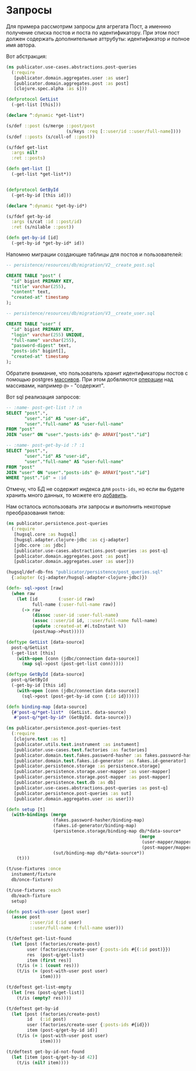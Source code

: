# Запросы

Для примера рассмотрим запросы для агрегата Пост, а именнно
получение списка постов и поста по идентификатору.
При этом пост должен содержать дополнительные аттрубуты:
идентификатор и полное имя автора.

Вот абстракция:

```clojure
(ns publicator.use-cases.abstractions.post-queries
  (:require
   [publicator.domain.aggregates.user :as user]
   [publicator.domain.aggregates.post :as post]
   [clojure.spec.alpha :as s]))

(defprotocol GetList
  (-get-list [this]))

(declare ^:dynamic *get-list*)

(s/def ::post (s/merge ::post/post
                       (s/keys :req [::user/id ::user/full-name])))
(s/def ::posts (s/coll-of ::post))

(s/fdef get-list
  :args nil?
  :ret ::posts)

(defn get-list []
  (-get-list *get-list*))


(defprotocol GetById
  (-get-by-id [this id]))

(declare ^:dynamic *get-by-id*)

(s/fdef get-by-id
  :args (s/cat :id ::post/id)
  :ret (s/nilable ::post))

(defn get-by-id [id]
  (-get-by-id *get-by-id* id))
```

Напомню миграции создающие таблицы для постов и пользователей:

```sql
-- persistence/resources/db/migration/V2__create_post.sql

CREATE TABLE "post" (
  "id" bigint PRIMARY KEY,
  "title" varchar(255),
  "content" text,
  "created-at" timestamp
);
```

```sql
-- persistence/resources/db/migration/V3__create_user.sql

CREATE TABLE "user" (
  "id" bigint PRIMARY KEY,
  "login" varchar(255) UNIQUE,
  "full-name" varchar(255),
  "password-digest" text,
  "posts-ids" bigint[],
  "created-at" timestamp
);
```

Обратите внимание, что пользователь хранит идентификаторы постов с помощью postgres
[массивов](https://postgrespro.ru/docs/postgrespro/10/arrays).
При этом добвляются
[операции](https://postgrespro.ru/docs/postgrespro/10/functions-array)
над массивами, например `@>` - "содержит".

Вот sql реализация запросов:

```sql
-- :name- post-get-list :? :n
SELECT "post".*,
       "user"."id" AS "user-id",
       "user"."full-name" AS "user-full-name"
FROM "post"
JOIN "user" ON "user"."posts-ids" @> ARRAY["post"."id"]

-- :name- post-get-by-id :? :1
SELECT "post".*,
       "user"."id" AS "user-id",
       "user"."full-name" AS "user-full-name"
FROM "post"
JOIN "user" ON "user"."posts-ids" @> ARRAY["post"."id"]
WHERE "post"."id" = :id
```

Отмечу, что БД не содержит индекса для `posts-ids`, но если вы будете хранить много данных, то
можете его [добавить](https://postgrespro.ru/docs/postgrespro/10/indexes-types).

Нам осталось использовать эти запросы и выполнить некоторые преобразования типов:

```clojure
(ns publicator.persistence.post-queries
  (:require
   [hugsql.core :as hugsql]
   [hugsql.adapter.clojure-jdbc :as cj-adapter]
   [jdbc.core :as jdbc]
   [publicator.use-cases.abstractions.post-queries :as post-q]
   [publicator.domain.aggregates.post :as post]
   [publicator.domain.aggregates.user :as user]))

(hugsql/def-db-fns "publicator/persistence/post_queries.sql"
  {:adapter (cj-adapter/hugsql-adapter-clojure-jdbc)})

(defn- sql->post [raw]
  (when raw
    (let [id        (:user-id raw)
          full-name (:user-full-name raw)]
      (-> raw
          (dissoc :user-id :user-full-name)
          (assoc ::user/id id, ::user/full-name full-name)
          (update :created-at #(.toInstant %))
          (post/map->Post)))))

(deftype GetList [data-source]
  post-q/GetList
  (-get-list [this]
    (with-open [conn (jdbc/connection data-source)]
      (map sql->post (post-get-list conn)))))

(deftype GetById [data-source]
  post-q/GetById
  (-get-by-id [this id]
    (with-open [conn (jdbc/connection data-source)]
      (sql->post (post-get-by-id conn {:id id})))))

(defn binding-map [data-source]
  {#'post-q/*get-list*  (GetList. data-source)
   #'post-q/*get-by-id* (GetById. data-source)})
```

```clojure
(ns publicator.persistence.post-queries-test
  (:require
   [clojure.test :as t]
   [publicator.utils.test.instrument :as instument]
   [publicator.use-cases.test.factories :as factories]
   [publicator.domain.test.fakes.password-hasher :as fakes.password-hasher]
   [publicator.domain.test.fakes.id-generator :as fakes.id-generator]
   [publicator.persistence.storage :as persistence.storage]
   [publicator.persistence.storage.user-mapper :as user-mapper]
   [publicator.persistence.storage.post-mapper :as post-mapper]
   [publicator.persistence.test.db :as db]
   [publicator.use-cases.abstractions.post-queries :as post-q]
   [publicator.persistence.post-queries :as sut]
   [publicator.domain.aggregates.user :as user]))

(defn setup [t]
  (with-bindings (merge
                  (fakes.password-hasher/binding-map)
                  (fakes.id-generator/binding-map)
                  (persistence.storage/binding-map db/*data-source*
                                                   (merge
                                                    (user-mapper/mapper)
                                                    (post-mapper/mapper)))
                  (sut/binding-map db/*data-source*))
    (t)))

(t/use-fixtures :once
  instument/fixture
  db/once-fixture)

(t/use-fixtures :each
  db/each-fixture
  setup)

(defn post-with-user [post user]
  (assoc post
         ::user/id (:id user)
         ::user/full-name (:full-name user)))

(t/deftest get-list-found
  (let [post (factories/create-post)
        user (factories/create-user {:posts-ids #{(:id post)}})
        res  (post-q/get-list)
        item (first res)]
    (t/is (= 1 (count res)))
    (t/is (= (post-with-user post user)
             item))))

(t/deftest get-list-empty
  (let [res (post-q/get-list)]
    (t/is (empty? res))))

(t/deftest get-by-id
  (let [post (factories/create-post)
        id   (:id post)
        user (factories/create-user {:posts-ids #{id}})
        item (post-q/get-by-id id)]
    (t/is (= (post-with-user post user)
             item))))

(t/deftest get-by-id-not-found
  (let [item (post-q/get-by-id 42)]
    (t/is (nil? item))))
```
